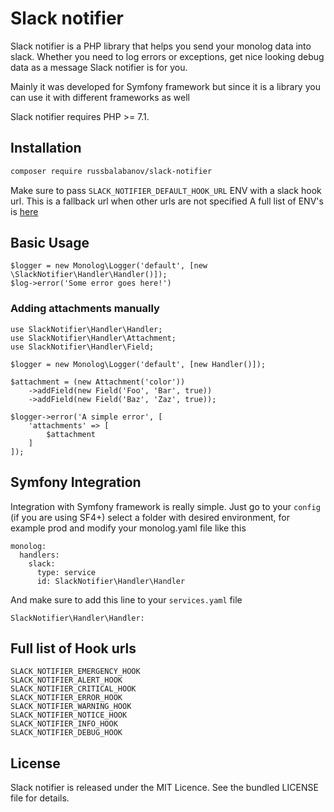 # Slack notifier

Slack notifier is a PHP library that helps you send your monolog data into slack. Whether you need to log errors or exceptions, get nice looking debug data as a message Slack notifier is for you.

Mainly it was developed for Symfony framework but since it is a library you can use it with different frameworks as well

Slack notifier requires PHP >= 7.1.

## Installation

```sh
composer require russbalabanov/slack-notifier
```

Make sure to pass `SLACK_NOTIFIER_DEFAULT_HOOK_URL` ENV with a slack hook url. This is a fallback url when other urls are not specified
A full list of ENV's is [here](#full-list-of-hook-urls)

## Basic Usage
```
$logger = new Monolog\Logger('default', [new \SlackNotifier\Handler\Handler()]);
$log->error('Some error goes here!')
```

### Adding attachments manually
```
use SlackNotifier\Handler\Handler;
use SlackNotifier\Handler\Attachment;
use SlackNotifier\Handler\Field;

$logger = new Monolog\Logger('default', [new Handler()]);

$attachment = (new Attachment('color'))
    ->addField(new Field('Foo', 'Bar', true))
    ->addField(new Field('Baz', 'Zaz', true));
    
$logger->error('A simple error', [
    'attachments' => [
        $attachment
    ]
]);
```

## Symfony Integration

Integration with Symfony framework is really simple. Just go to your `config` (if you are using SF4+) select a folder with desired environment, for example prod
and modify your monolog.yaml file like this 

```
monolog:
  handlers:
    slack:
      type: service
      id: SlackNotifier\Handler\Handler
```

And make sure to add this line to your `services.yaml` file

```
SlackNotifier\Handler\Handler:
```

## Full list of Hook urls
```
SLACK_NOTIFIER_EMERGENCY_HOOK
SLACK_NOTIFIER_ALERT_HOOK
SLACK_NOTIFIER_CRITICAL_HOOK
SLACK_NOTIFIER_ERROR_HOOK
SLACK_NOTIFIER_WARNING_HOOK
SLACK_NOTIFIER_NOTICE_HOOK
SLACK_NOTIFIER_INFO_HOOK
SLACK_NOTIFIER_DEBUG_HOOK
```
## License

Slack notifier is released under the MIT Licence. See the bundled LICENSE file for details.
